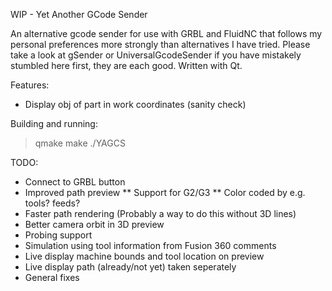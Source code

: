 WIP - Yet Another GCode Sender

An alternative gcode sender for use with GRBL and FluidNC that follows my personal preferences more strongly than alternatives I have tried. Please take a look at gSender or UniversalGcodeSender if you have mistakely stumbled here first, they are each good. Written with Qt.

Features:
* Display obj of part in work coordinates (sanity check)

Building and running:

>qmake
>make
>./YAGCS

TODO:

* Connect to GRBL button
* Improved path preview
** Support for G2/G3
** Color coded by e.g. tools? feeds?
* Faster path rendering (Probably a way to do this without 3D lines)
* Better camera orbit in 3D preview
* Probing support
* Simulation using tool information from Fusion 360 comments
* Live display machine bounds and tool location on preview
* Live display path (already/not yet) taken seperately
* General fixes
